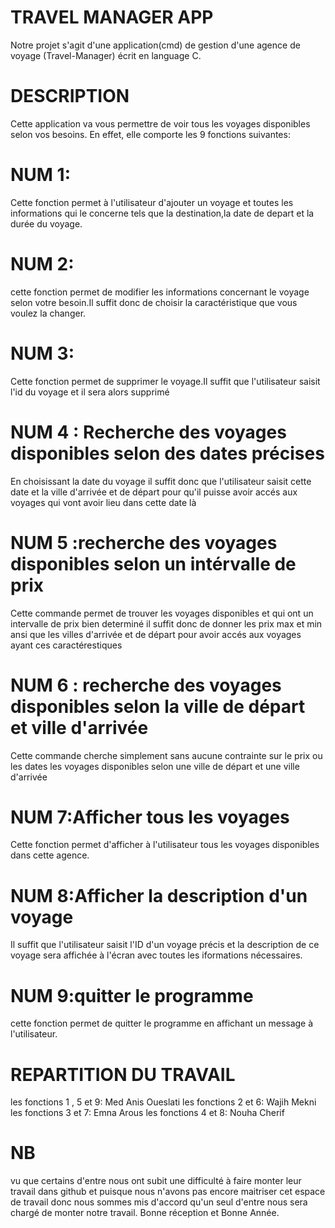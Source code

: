 # TRAVEL MANAGER APP
Notre projet s'agit d'une application(cmd) de gestion d'une agence de voyage (Travel-Manager) écrit en language C.

# DESCRIPTION
Cette application va vous permettre de voir tous les voyages disponibles selon vos besoins.
En effet, elle comporte les 9 fonctions suivantes:

# NUM 1:
Cette fonction permet à l'utilisateur d'ajouter un voyage et toutes les informations qui le concerne tels que la destination,la date de depart et la durée du voyage.
# NUM 2:
cette fonction permet de modifier les informations concernant le voyage selon votre besoin.Il suffit donc de choisir la caractéristique que vous voulez la changer.
# NUM 3:
Cette fonction permet de supprimer le voyage.Il suffit que l'utilisateur saisit l'id du voyage et il sera alors supprimé
# NUM 4 : Recherche des voyages disponibles selon des dates précises
En choisissant la date du voyage 
il suffit donc que l'utilisateur saisit cette date et la ville d'arrivée et de départ pour qu'il 
puisse avoir accés aux voyages qui vont avoir lieu dans cette date là 

# NUM 5 :recherche des voyages disponibles selon un intérvalle de prix 
Cette commande permet de trouver les voyages disponibles et qui ont un intervalle de prix bien determiné 
il suffit donc de donner les prix max et min ansi que les villes d'arrivée et de départ pour avoir accés 
aux voyages ayant ces caractérestiques

# NUM 6 : recherche des voyages disponibles selon la ville de départ et ville d'arrivée 
Cette commande cherche simplement sans aucune contrainte sur le prix ou les dates les voyages disponibles 
selon une ville de départ et une ville d'arrivée 

# NUM 7:Afficher tous les voyages
Cette fonction permet d'afficher à l'utilisateur tous les voyages disponibles dans cette agence.

# NUM 8:Afficher la description d'un voyage
Il suffit que l'utilisateur saisit l'ID d'un voyage précis et la description de ce voyage sera affichée à l'écran avec toutes les iformations nécessaires.

# NUM 9:quitter le programme
cette fonction permet de quitter le programme en affichant un message à l'utilisateur.

# REPARTITION DU TRAVAIL 
les fonctions 1 , 5 et 9: Med Anis Oueslati
les fonctions 2 et 6: Wajih Mekni
les fonctions 3 et 7: Emna Arous
les fonctions 4 et 8: Nouha Cherif

# NB
vu que certains d'entre nous ont subit une difficulté à faire monter leur travail dans github et puisque nous n'avons pas encore maitriser cet espace de travail donc nous sommes mis d'accord qu'un seul d'entre nous sera chargé de monter notre travail.
Bonne réception et Bonne Année.
